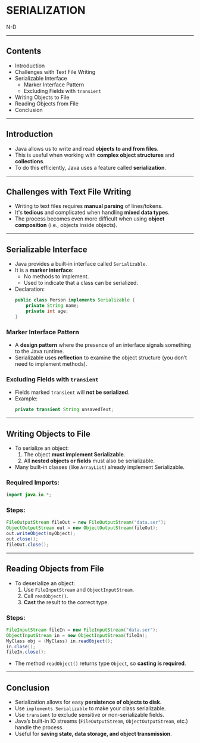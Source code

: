 # SERIALIZATION
N-D

---

## Contents
- Introduction
- Challenges with Text File Writing
- Serializable Interface
  - Marker Interface Pattern
  - Excluding Fields with `transient`
- Writing Objects to File
- Reading Objects from File
- Conclusion

---

## Introduction
- Java allows us to write and read **objects to and from files**.
- This is useful when working with **complex object structures** and **collections**.
- To do this efficiently, Java uses a feature called **serialization**.

---

## Challenges with Text File Writing
- Writing to text files requires **manual parsing** of lines/tokens.
- It's **tedious** and complicated when handling **mixed data types**.
- The process becomes even more difficult when using **object composition** (i.e., objects inside objects).

---

## Serializable Interface
- Java provides a built-in interface called `Serializable`.
- It is a **marker interface**:
  - No methods to implement.
  - Used to indicate that a class can be serialized.
- Declaration:
  ```java
  public class Person implements Serializable {
      private String name;
      private int age;
  }
  ```

### **Marker Interface Pattern**
- A **design pattern** where the presence of an interface signals something to the Java runtime.
- Serializable uses **reflection** to examine the object structure (you don’t need to implement methods).

### **Excluding Fields with `transient`**
- Fields marked `transient` will **not be serialized**.
- Example:
  ```java
  private transient String unsavedText;
  ```

---

## Writing Objects to File
- To serialize an object:
  1. The object **must implement Serializable**.
  2. All **nested objects or fields** must also be serializable.
- Many built-in classes (like `ArrayList`) already implement Serializable.

### **Required Imports:**
```java
import java.io.*;
```

### **Steps:**
```java
FileOutputStream fileOut = new FileOutputStream("data.ser");
ObjectOutputStream out = new ObjectOutputStream(fileOut);
out.writeObject(myObject);
out.close();
fileOut.close();
```

---

## Reading Objects from File
- To deserialize an object:
  1. Use `FileInputStream` and `ObjectInputStream`.
  2. Call `readObject()`.
  3. **Cast** the result to the correct type.

### **Steps:**
```java
FileInputStream fileIn = new FileInputStream("data.ser");
ObjectInputStream in = new ObjectInputStream(fileIn);
MyClass obj = (MyClass) in.readObject();
in.close();
fileIn.close();
```

- The method `readObject()` returns type `Object`, so **casting is required**.

---

## Conclusion
- Serialization allows for easy **persistence of objects to disk**.
- Use `implements Serializable` to make your class serializable.
- Use `transient` to exclude sensitive or non-serializable fields.
- Java’s built-in IO streams (`FileOutputStream`, `ObjectOutputStream`, etc.) handle the process.
- Useful for **saving state, data storage, and object transmission**.